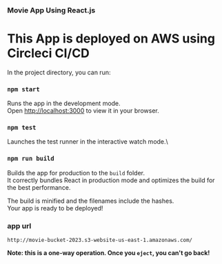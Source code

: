 ### Movie App Using React.js

# This App is deployed on AWS using Circleci CI/CD

In the project directory, you can run:

### `npm start`

Runs the app in the development mode.\
Open [http://localhost:3000](http://localhost:3000) to view it in your browser.

### `npm test`

Launches the test runner in the interactive watch mode.\

### `npm run build`

Builds the app for production to the `build` folder.\
It correctly bundles React in production mode and optimizes the build for the best performance.

The build is minified and the filenames include the hashes.\
Your app is ready to be deployed!

### app url

```
http://movie-bucket-2023.s3-website-us-east-1.amazonaws.com/
```

**Note: this is a one-way operation. Once you `eject`, you can't go back!**
